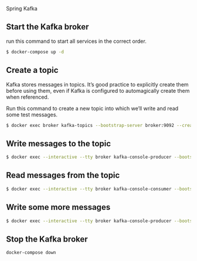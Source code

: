Spring Kafka

## Start the Kafka broker

run this command to start all services in the correct order.

```bash
$ docker-compose up -d
```

## Create a topic

Kafka stores messages in topics. It’s good practice to explicitly create them before using them, even if Kafka is configured to automagically create them when referenced.

Run this command to create a new topic into which we’ll write and read some test messages.

```bash
$ docker exec broker kafka-topics --bootstrap-server broker:9092 --create --topic quickstart
```

## Write messages to the topic

```bash
$ docker exec --interactive --tty broker kafka-console-producer --bootstrap-server broker:9092 --topic quickstart
```

## Read messages from the topic

```bash
$ docker exec --interactive --tty broker kafka-console-consumer --bootstrap-server broker:9092 --topic quickstart --from-beginning
```

## Write some more messages

```bash
$ docker exec --interactive --tty broker kafka-console-producer --bootstrap-server broker:9092 --topic quickstart
```

## Stop the Kafka broker

```bash
docker-compose down
```
